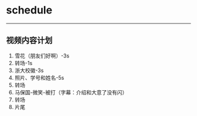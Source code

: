 # schedule

---

## 视频内容计划

1. 雪花（朋友们好啊）-3s
2. 转场-1s
3. 浙大校徽-3s
4. 照片、学号和姓名-5s
5. 转场
6. 马保国-微笑-被打（字幕：介绍和大意了没有闪）
7. 转场
8. 片尾

